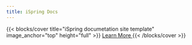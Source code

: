 ```yaml
---
title: iSpring Docs
---
```


{{< blocks/cover title="iSpring documetation site template" image_anchor="top" height="full" >}}
<a class="btn btn-lg btn-primary me-3 mb-4" href="/docs/">
  Learn More <i class="fas fa-arrow-alt-circle-right ms-2"></i>
</a>
{{< /blocks/cover >}}